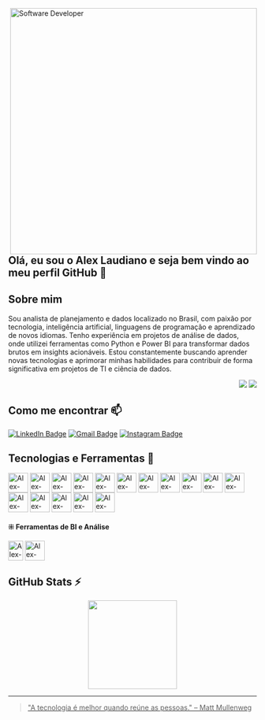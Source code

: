 <img width = "500px" src="https://i.pinimg.com/originals/0f/25/e4/0f25e4668c1c7740b5ed41835339d67f.gif" min-width="400px" max-width="400px" width="400px" align="right" alt="Software Developer">

## Olá, eu sou o Alex Laudiano e seja bem vindo ao meu perfil GitHub 👋

## Sobre mim
<p align="left">
Sou analista de planejamento e dados localizado no Brasil, com paixão por tecnologia, inteligência artificial, linguagens de programação e aprendizado de novos idiomas. Tenho experiência em projetos de análise de dados, onde utilizei ferramentas como Python e Power BI para transformar dados brutos em insights acionáveis. Estou constantemente buscando aprender novas tecnologias e aprimorar minhas habilidades para contribuir de forma significativa em projetos de TI e ciência de dados.
</p>

<p align="right">
<img src="https://views.whatilearened.today/views/github/alexlaudiano/views.svg"> <a href="https://github.com/alexlaudiano/"><img src="https://img.shields.io/github/followers/alexlaudiano?color=%234CC61E&label=GitHub%20Followers%20%3A"/></a>
</p>

## Como me encontrar 📫
[![LinkedIn Badge](https://img.shields.io/badge/-LinkedIn-373737?style=flat&logo=linkedin&logoColor=white)](https://www.linkedin.com/in/laudiano/)
[![Gmail Badge](https://img.shields.io/badge/Gmail-373737?style=flat&logo=Gmail&logoColor=white)](mailto:laudiano@gmail.com)
[![Instagram Badge](https://img.shields.io/badge/-Instagram-373737?style=flat&logo=instagram&logoColor=white)](https://www.instagram.com/laudianoalex/?hl=pt-br)

## Tecnologias e Ferramentas 🔧 
<div>
  <img align="center" alt="Alex-python" width="40px" src="https://cdn.jsdelivr.net/gh/devicons/devicon@latest/icons/python/python-original.svg"/>
  <img align="center" alt="Alex-java" width="40px" src="https://cdn.jsdelivr.net/gh/devicons/devicon@latest/icons/java/java-original.svg"/>
  <img align="center" alt="Alex-html5" width="40px" src="https://cdn.jsdelivr.net/gh/devicons/devicon@latest/icons/html5/html5-original.svg"/>
  <img align="center" alt="Alex-javascript" width="40px" src="https://cdn.jsdelivr.net/gh/devicons/devicon@latest/icons/javascript/javascript-original.svg"/>
  <img align="center" alt="Alex-css3" width="40px" src="https://cdn.jsdelivr.net/gh/devicons/devicon@latest/icons/css3/css3-original.svg"/>
  <img align="center" alt="Alex-git" width="40px" src="https://cdn.jsdelivr.net/gh/devicons/devicon@latest/icons/git/git-original.svg"/>
  <img align="center" alt="Alex-git" width="40px" src="https://cdn.jsdelivr.net/gh/devicons/devicon@latest/icons/github/github-original.svg"/>
  <img align="center" alt="Alex-jupyter" width="40px" src="https://cdn.jsdelivr.net/gh/devicons/devicon@latest/icons/jupyter/jupyter-original.svg"/>
  <img align="center" alt="Alex-anaconda" width="40px" src="https://cdn.jsdelivr.net/gh/devicons/devicon@latest/icons/anaconda/anaconda-original.svg" />
  <img align="center" alt="Alex-vscode" width="40px" src="https://cdn.jsdelivr.net/gh/devicons/devicon@latest/icons/vscode/vscode-original.svg"/>
  <img align="center" alt="Alex-figma" width="40px" src="https://cdn.jsdelivr.net/gh/devicons/devicon@latest/icons/figma/figma-original.svg"/>
  <img align="center" alt="Alex-canva" width="40px" src="https://cdn.jsdelivr.net/gh/devicons/devicon@latest/icons/canva/canva-original.svg" />
  <img align="center" alt="Alex-mysql" width="40px" src="https://cdn.jsdelivr.net/gh/devicons/devicon@latest/icons/mysql/mysql-original.svg"/>
  <img align="center" alt="Alex-postgresql" width="40px" src="https://cdn.jsdelivr.net/gh/devicons/devicon@latest/icons/postgresql/postgresql-original.svg"/>
  <img align="center" alt="Alex-postgresql" width="40px" src="https://cdn.jsdelivr.net/gh/devicons/devicon@latest/icons/sqlite/sqlite-original.svg"/>
  <img align="center" alt="Alex-sqlserver" width="40px" src="https://cdn.jsdelivr.net/gh/devicons/devicon@latest/icons/microsoftsqlserver/microsoftsqlserver-original.svg" />
  <h4>⁜ Ferramentas de BI e Análise</h4>
  <img align="center" alt="Alex-BI" height="40" width="30" src="https://github.com/microsoft/PowerBI-Icons/blob/main/PNG/Power-BI.png">
  <img align="center" alt="Alex-Excel" height="40" width="40" src="https://github.com/sempostma/office365-icons/blob/master/png/256/excel.png">
</div>

## GitHub Stats ⚡
<div>
  <a href="https://github.com/alexlaudiano">
  <center>  
    <img height="180em" src="https://github-readme-stats.vercel.app/api/top-langs/?username=alexlaudiano&layout=compact&langs_count=7&theme=transparent"/> 
  </center>
</div>

---

> "A tecnologia é melhor quando reúne as pessoas." – Matt Mullenweg
